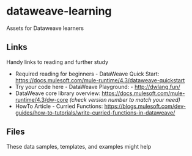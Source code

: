 # dataweave-learning
Assets for Dataweave learners

## Links

Handy links to reading and further study

- Required reading for beginners - DataWeave Quick Start: https://docs.mulesoft.com/mule-runtime/4.3/dataweave-quickstart
- Try your code here - DataWeave Playground: - http://dwlang.fun/
- DataWeave core library overview: https://docs.mulesoft.com/mule-runtime/4.3/dw-core *(check version number to match your need)*
- HowTo Article - Curried Functions: https://blogs.mulesoft.com/dev-guides/how-to-tutorials/write-curried-functions-in-dataweave/


## Files

These data samples, templates, and examples might help
